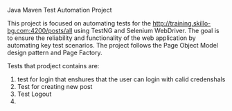 Java Maven Test Automation Project 

This project is focused on automating tests for the http://training.skillo-bg.com:4200/posts/all using TestNG and Selenium WebDriver. 
The goal is to ensure the reliability and functionality of the web application by automating key test scenarios.
The project follows the Page Object Model design pattern and Page Factory. 

Tests that prodject contains are: 
1. test for login that enshures that the user can login with calid credenshals
2. Test for creating new post
3. Test Logout
4. 
